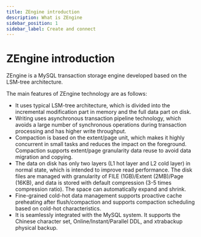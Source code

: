 ```yaml
---
title: ZEngine introduction
description: What is ZEngine
sidebar_position: 1
sidebar_label: Create and connect
---
```


# ZEngine introduction

ZEngine is a MySQL transaction storage engine developed based on the LSM-tree architecture.

The main features of ZEngine technology are as follows:

- It uses typical LSM-tree architecture, which is divided into the incremental modification part in memory and the full data part on disk.
- Writing uses asynchronous transaction pipeline technology, which avoids a large number of synchronous operations during transaction processing and has higher write throughput.
- Compaction is based on the extent/page unit, which makes it highly concurrent in small tasks and reduces the impact on the foreground. Compaction supports extent/page granularity data reuse to avoid data migration and copying.
- The data on disk has only two layers (L1 hot layer and L2 cold layer) in normal state, which is intended to improve read performance. The disk files are managed with granularity of FILE (1GB)/Extent (2MB)/Page (16KB), and data is stored with default compression (3-5 times compression ratio). The space can automatically expand and shrink.
- Fine-grained cold-hot data management supports proactive cache preheating after flush/compaction and supports compaction scheduling based on cold-hot characteristics.
- It is seamlessly integrated with the MySQL system. It supports the Chinese character set, Online/Instant/Parallel DDL, and xtrabackup physical backup.
